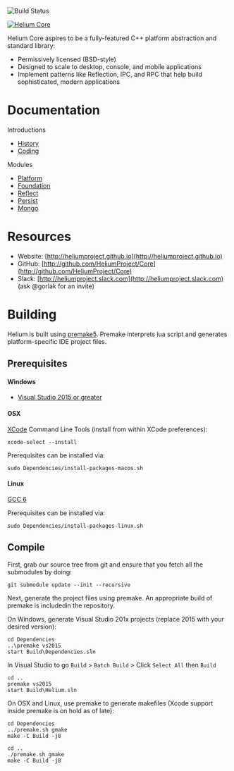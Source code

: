 ![Build Status](https://github.com/HeliumProject/Core/actions/workflows/build.yml/badge.svg?branch=master)

<a href="http://heliumproject.github.io/">![Helium Core](https://raw.github.com/HeliumProject/Core/master/Documentation/Helium.png)</a>

Helium Core aspires to be a fully-featured C++ platform abstraction and standard library:
* Permissively licensed (BSD-style)
* Designed to scale to desktop, console, and mobile applications
* Implement patterns like Reflection, IPC, and RPC that help build sophisticated, modern applications

# Documentation #

Introductions
* [History](Documentation/Intro-History.md)
* [Coding](Documentation/Intro-Coding.md)

Modules
* [Platform](Documentation/Module-1-Platform.md)
* [Foundation](Documentation/Module-2-Foundation.md)
* [Reflect](Documentation/Module-3-Reflect.md)
* [Persist](Documentation/Module-4-Persist.md)
* [Mongo](Documentation/Module-5-Mongo.md)

# Resources #

* Website: [http://heliumproject.github.io](http://heliumproject.github.io)
* GitHub: [http://github.com/HeliumProject/Core](http://github.com/HeliumProject/Core)
* Slack: [http://heliumproject.slack.com](http://heliumproject.slack.com) (ask @gorlak for an invite)

# Building #

Helium is built using [premake5](https://github.com/premake).  Premake interprets lua script and generates platform-specific IDE project files.

## Prerequisites ##

#### Windows ####
* [Visual Studio 2015 or greater](http://www.visualstudio.com)

#### OSX ####
[XCode](https://developer.apple.com/xcode) Command Line Tools (install from within XCode preferences):

    xcode-select --install

Prerequisites can be installed via:

    sudo Dependencies/install-packages-macos.sh

#### Linux ####
[GCC 6](https://gcc.gnu.org/gcc-6/changes.html)

Prerequisites can be installed via:

    sudo Dependencies/install-packages-linux.sh

## Compile ##

First, grab our source tree from git and ensure that you fetch all the submodules by doing:

    git submodule update --init --recursive

Next, generate the project files using premake.  An appropriate build of premake is includedin the repository.

On Windows, generate Visual Studio 201x projects (replace 2015 with your desired version):

    cd Dependencies
    ..\premake vs2015
    start Build\Dependencies.sln

In Visual Studio to go `Build` > `Batch Build` > Click `Select All` then `Build`

    cd ..
    premake vs2015
    start Build\Helium.sln

On OSX and Linux, use premake to generate makefiles (Xcode support inside premake is on hold as of late):

    cd Dependencies
    ../premake.sh gmake
    make -C Build -j8

    cd ..
    ./premake.sh gmake
    make -C Build -j8
